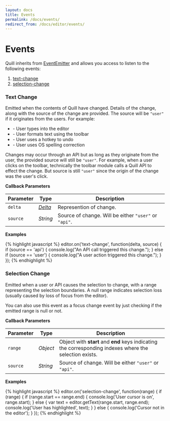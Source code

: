 ```yaml
---
layout: docs
title: Events
permalink: /docs/events/
redirect_from: /docs/editor/events/
---
```


# Events

Quill inherits from [EventEmitter](https://github.com/asyncly/EventEmitter2) and allows you access to listen to the following events:

1. [text-change](#text-change)
1. [selection-change](#selection-change)

### Text Change

Emitted when the contents of Quill have changed. Details of the change, along with the source of the change are provided. The source will be `"user"` if it originates from the users. For example:

- \- User types into the editor
- \- User formats text using the toolbar
- \- User uses a hotkey to undo
- \- User uses OS spelling correction

Changes may occur through an API but as long as they originate from the user, the provided source will still be `"user"`. For example, when a user clicks on the toolbar, technically the toolbar module calls a Quill API to effect the change. But source is still `"user"` since the origin of the change was the user's click.

**Callback Parameters**

| Parameter | Type                     | Description
|-----------|--------------------------|------------
| `delta`   | [_Delta_](/docs/deltas/) | Represention of change.
| `source`  | _String_                 | Source of change. Will be either `"user"` or `"api"`.

**Examples**

{% highlight javascript %}
editor.on('text-change', function(delta, source) {
  if (source == 'api') {
    console.log("An API call triggered this change.");
  } else if (source == 'user') {
    console.log("A user action triggered this change.");
  }
});
{% endhighlight %}

### Selection Change

Emitted when a user or API causes the selection to change, with a range representing the selection boundaries. A null range indicates selection loss (usually caused by loss of focus from the editor).

You can also use this event as a focus change event by just checking if the emitted range is null or not.

**Callback Parameters**

| Parameter | Type     | Description
|-----------|----------|------------
| `range`   | _Object_ | Object with **start** and **end** keys indicating the corresponding indexes where the selection exists.
| `source`  | _String_ | Source of change. Will be either `"user"` or `"api"`.

**Examples**

{% highlight javascript %}
editor.on('selection-change', function(range) {
  if (range) {
    if (range.start == range.end) {
      console.log('User cursor is on', range.start);
    } else {
      var text = editor.getText(range.start, range.end);
      console.log('User has highlighted', text);
    }
  } else {
    console.log('Cursor not in the editor');
  }
});
{% endhighlight %}
